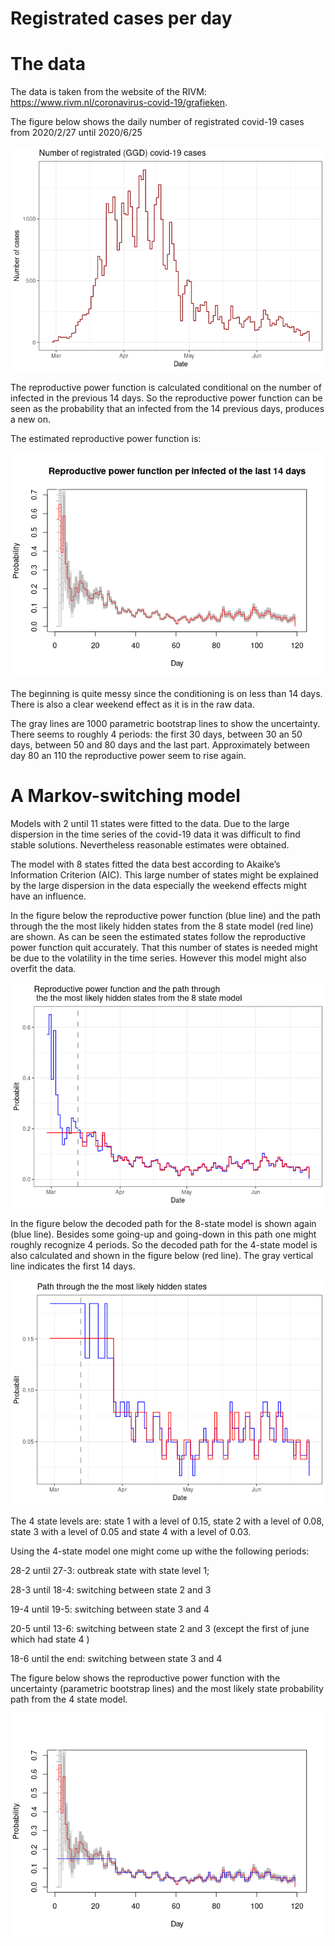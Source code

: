 Registrated cases per day
================

# The data

The data is taken from the website of the RIVM:
<https://www.rivm.nl/coronavirus-covid-19/grafieken>.

The figure below shows the daily number of registrated covid-19 cases
from 2020/2/27 until 2020/6/25

![](cases_day_files/figure-gfm/unnamed-chunk-2-1.png)<!-- -->

The reproductive power function is calculated conditional on the number
of infected in the previous 14 days. So the reproductive power function
can be seen as the probability that an infected from the 14 previous
days, produces a new on.

The estimated reproductive power function is:

![](cases_day_files/figure-gfm/unnamed-chunk-3-1.png)<!-- -->

The beginning is quite messy since the conditioning is on less than 14
days. There is also a clear weekend effect as it is in the raw data.

The gray lines are 1000 parametric bootstrap lines to show the
uncertainty. There seems to roughly 4 periods: the first 30 days,
between 30 an 50 days, between 50 and 80 days and the last part.
Approximately between day 80 an 110 the reproductive power seem to rise
again.

# A Markov-switching model

Models with 2 until 11 states were fitted to the data. Due to the large
dispersion in the time series of the covid-19 data it was difficult to
find stable solutions. Nevertheless reasonable estimates were obtained.

The model with 8 states fitted the data best according to Akaike’s
Information Criterion (AIC). This large number of states might be
explained by the large dispersion in the data especially the weekend
effects might have an influence.

In the figure below the reproductive power function (blue line) and the
path through the the most likely hidden states from the 8 state model
(red line) are shown. As can be seen the estimated states follow the
reproductive power function quit accurately. That this number of states
is needed might be due to the volatility in the time series. However
this model might also overfit the data.

![](cases_day_files/figure-gfm/unnamed-chunk-4-1.png)<!-- -->

In the figure below the decoded path for the 8-state model is shown
again (blue line). Besides some going-up and going-down in this path one
might roughly recognize 4 periods. So the decoded path for the 4-state
model is also calculated and shown in the figure below (red line). The
gray vertical line indicates the first 14 days.

![](cases_day_files/figure-gfm/unnamed-chunk-5-1.png)<!-- -->

The 4 state levels are: state 1 with a level of 0.15, state 2 with a
level of 0.08, state 3 with a level of 0.05 and state 4 with a level of
0.03.

Using the 4-state model one might come up withe the following periods:

28-2 until 27-3: outbreak state with state level 1;

28-3 until 18-4: switching between state 2 and 3

19-4 until 19-5: switching between state 3 and 4

20-5 until 13-6: switching between state 2 and 3 (except the first of
june which had state 4 )

18-6 until the end: switching between state 3 and 4

The figure below shows the reproductive power function with the
uncertainty (parametric bootstrap lines) and the most likely state
probability path from the 4 state model.

![](cases_day_files/figure-gfm/unnamed-chunk-6-1.png)<!-- -->
